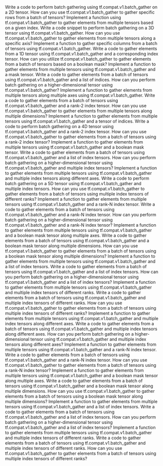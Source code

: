 Write a code to perform batch gathering using tf.compat.v1.batch_gather on a 2D tensor.
How can you use tf.compat.v1.batch_gather to gather specific rows from a batch of tensors?
Implement a function using tf.compat.v1.batch_gather to gather elements from multiple tensors based on a given index.
Write a code snippet to perform batch gathering on a 3D tensor using tf.compat.v1.batch_gather.
How can you use tf.compat.v1.batch_gather to gather elements from multiple tensors along a specific axis?
Implement a function to gather specific columns from a batch of tensors using tf.compat.v1.batch_gather.
Write a code to gather elements from a 1D tensor using tf.compat.v1.batch_gather and a corresponding index tensor.
How can you utilize tf.compat.v1.batch_gather to gather elements from a batch of tensors based on a boolean mask?
Implement a function to gather elements from multiple tensors using tf.compat.v1.batch_gather and a mask tensor.
Write a code to gather elements from a batch of tensors using tf.compat.v1.batch_gather and a list of indices.
How can you perform batch gathering on a higher-dimensional tensor using tf.compat.v1.batch_gather?
Implement a function to gather elements from multiple tensors along multiple axes using tf.compat.v1.batch_gather.
Write a code to gather elements from a batch of tensors using tf.compat.v1.batch_gather and a rank-2 index tensor.
How can you use tf.compat.v1.batch_gather to gather elements from multiple tensors along multiple dimensions?
Implement a function to gather elements from multiple tensors using tf.compat.v1.batch_gather and a tensor of indices.
Write a code to perform batch gathering on a 4D tensor using tf.compat.v1.batch_gather and a rank-2 index tensor.
How can you use tf.compat.v1.batch_gather to gather elements from a batch of tensors using a rank-2 index tensor?
Implement a function to gather elements from multiple tensors using tf.compat.v1.batch_gather and a boolean mask tensor.
Write a code to gather elements from a batch of tensors using tf.compat.v1.batch_gather and a list of index tensors.
How can you perform batch gathering on a higher-dimensional tensor using tf.compat.v1.batch_gather and multiple index tensors?
Implement a function to gather elements from multiple tensors using tf.compat.v1.batch_gather and multiple index tensors along different axes.
Write a code to perform batch gathering on a 5D tensor using tf.compat.v1.batch_gather and multiple index tensors.
How can you use tf.compat.v1.batch_gather to gather elements from a batch of tensors using multiple index tensors of different ranks?
Implement a function to gather elements from multiple tensors using tf.compat.v1.batch_gather and a rank-N index tensor.
Write a code to gather elements from a batch of tensors using tf.compat.v1.batch_gather and a rank-N index tensor.
How can you perform batch gathering on a higher-dimensional tensor using tf.compat.v1.batch_gather and a rank-N index tensor?
Implement a function to gather elements from multiple tensors using tf.compat.v1.batch_gather and a boolean mask tensor along multiple axes.
Write a code to gather elements from a batch of tensors using tf.compat.v1.batch_gather and a boolean mask tensor along multiple dimensions.
How can you use tf.compat.v1.batch_gather to gather elements from a batch of tensors using a boolean mask tensor along multiple dimensions?
Implement a function to gather elements from multiple tensors using tf.compat.v1.batch_gather and a list of index tensors.
Write a code to gather elements from a batch of tensors using tf.compat.v1.batch_gather and a list of index tensors.
How can you perform batch gathering on a higher-dimensional tensor using tf.compat.v1.batch_gather and a list of index tensors?
Implement a function to gather elements from multiple tensors using tf.compat.v1.batch_gather and multiple index tensors of different ranks.
Write a code to gather elements from a batch of tensors using tf.compat.v1.batch_gather and multiple index tensors of different ranks.
How can you use tf.compat.v1.batch_gather to gather elements from a batch of tensors using multiple index tensors of different ranks?
Implement a function to gather elements from multiple tensors using tf.compat.v1.batch_gather and multiple index tensors along different axes.
Write a code to gather elements from a batch of tensors using tf.compat.v1.batch_gather and multiple index tensors along different axes.
How can you perform batch gathering on a higher-dimensional tensor using tf.compat.v1.batch_gather and multiple index tensors along different axes?
Implement a function to gather elements from multiple tensors using tf.compat.v1.batch_gather and a rank-N index tensor.
Write a code to gather elements from a batch of tensors using tf.compat.v1.batch_gather and a rank-N index tensor.
How can you use tf.compat.v1.batch_gather to gather elements from a batch of tensors using a rank-N index tensor?
Implement a function to gather elements from multiple tensors using tf.compat.v1.batch_gather and a boolean mask tensor along multiple axes.
Write a code to gather elements from a batch of tensors using tf.compat.v1.batch_gather and a boolean mask tensor along multiple dimensions.
How can you use tf.compat.v1.batch_gather to gather elements from a batch of tensors using a boolean mask tensor along multiple dimensions?
Implement a function to gather elements from multiple tensors using tf.compat.v1.batch_gather and a list of index tensors.
Write a code to gather elements from a batch of tensors using tf.compat.v1.batch_gather and a list of index tensors.
How can you perform batch gathering on a higher-dimensional tensor using tf.compat.v1.batch_gather and a list of index tensors?
Implement a function to gather elements from multiple tensors using tf.compat.v1.batch_gather and multiple index tensors of different ranks.
Write a code to gather elements from a batch of tensors using tf.compat.v1.batch_gather and multiple index tensors of different ranks.
How can you use tf.compat.v1.batch_gather to gather elements from a batch of tensors using multiple index tensors of different ranks?